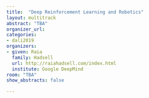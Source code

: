 ```yaml
---
title:  "Deep Reinforcement Learning and Robotics"
layout: multitrack
abstract: "TBA"
organizer_url: 
categories:
- dali2019
organizers:
- given: Raia   
  family: Hadsell
  url: http://raiahadsell.com/index.html
  institute: Google DeepMind
room: "TBA"
show_abstracts: false

---
```

